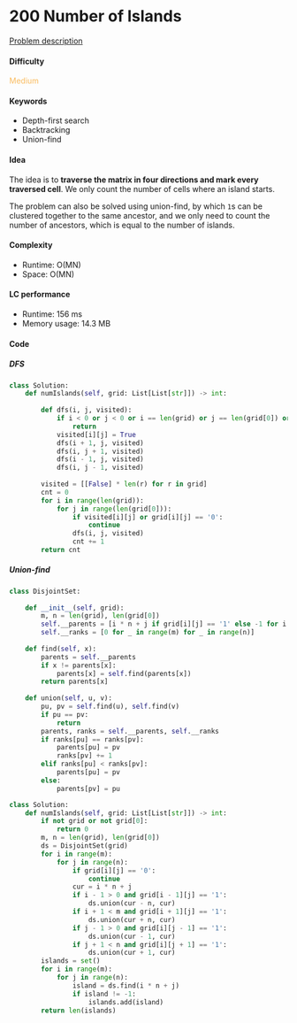200 Number of Islands    
=======================
[Problem description](https://leetcode.com/problems/number-of-islands/)

#### Difficulty
<span style="color:#FABC60">Medium</span>

#### Keywords
- Depth-first search
- Backtracking
- Union-find

#### Idea
The idea is to **traverse the matrix in four directions and mark every traversed cell**. We only count the number of cells where an island starts. 

The problem can also be solved using union-find, by which `1`s can be clustered together to the same ancestor, and we only need to count the number of ancestors, which is equal to the number of islands. 


#### Complexity
- Runtime: O(MN)
- Space: O(MN)
  
#### LC performance
- Runtime: 156 ms
- Memory usage: 14.3 MB

#### Code
##### DFS
```python
class Solution:
    def numIslands(self, grid: List[List[str]]) -> int:
        
        def dfs(i, j, visited):
            if i < 0 or j < 0 or i == len(grid) or j == len(grid[0]) or visited[i][j] or grid[i][j] == '0':
                return
            visited[i][j] = True
            dfs(i + 1, j, visited)
            dfs(i, j + 1, visited)
            dfs(i - 1, j, visited)
            dfs(i, j - 1, visited)
        
        visited = [[False] * len(r) for r in grid]
        cnt = 0
        for i in range(len(grid)):
            for j in range(len(grid[0])):
                if visited[i][j] or grid[i][j] == '0':
                    continue
                dfs(i, j, visited)
                cnt += 1
        return cnt
```

##### Union-find
```python
class DisjointSet:
    
    def __init__(self, grid):
        m, n = len(grid), len(grid[0])
        self.__parents = [i * n + j if grid[i][j] == '1' else -1 for i in range(m) for j in range(n)]
        self.__ranks = [0 for _ in range(m) for _ in range(n)]
        
    def find(self, x):
        parents = self.__parents
        if x != parents[x]:
            parents[x] = self.find(parents[x])
        return parents[x]
    
    def union(self, u, v):
        pu, pv = self.find(u), self.find(v)
        if pu == pv:
            return 
        parents, ranks = self.__parents, self.__ranks
        if ranks[pu] == ranks[pv]:
            parents[pu] = pv
            ranks[pv] += 1
        elif ranks[pu] < ranks[pv]:
            parents[pu] = pv
        else:
            parents[pv] = pu

class Solution:
    def numIslands(self, grid: List[List[str]]) -> int:
        if not grid or not grid[0]:
            return 0
        m, n = len(grid), len(grid[0])
        ds = DisjointSet(grid)
        for i in range(m):
            for j in range(n):
                if grid[i][j] == '0':
                    continue
                cur = i * n + j
                if i - 1 > 0 and grid[i - 1][j] == '1':
                    ds.union(cur - n, cur)
                if i + 1 < m and grid[i + 1][j] == '1':
                    ds.union(cur + n, cur)
                if j - 1 > 0 and grid[i][j - 1] == '1':
                    ds.union(cur - 1, cur)
                if j + 1 < n and grid[i][j + 1] == '1':
                    ds.union(cur + 1, cur)
        islands = set()
        for i in range(m):
            for j in range(n):
                island = ds.find(i * n + j)
                if island != -1:
                    islands.add(island)
        return len(islands)
```
